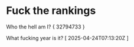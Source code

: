 # Fuck the rankings

Who the hell am I?
{ 32794733 }

What fucking year is it?
[ 2025-04-24T07:13:20Z ]
